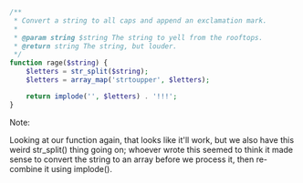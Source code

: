 ```php
/**
 * Convert a string to all caps and append an exclamation mark.
 *
 * @param string $string The string to yell from the rooftops.
 * @return string The string, but louder.
 */
function rage($string) {
	$letters = str_split($string);
	$letters = array_map('strtoupper', $letters);

	return implode('', $letters) . '!!!';
}
```

Note:

Looking at our function again, that looks like it'll work, but we also have this weird str_split() thing going on; whoever wrote this seemed to think it made sense to convert the string to an array before we process it, then re-combine it using implode().
